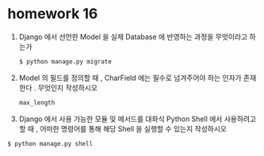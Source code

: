# homework 16

1. Django 에서 선언한 Model 을 실제 Database 에 반영하는 과정을 무엇이라고 하는가

   ```bash
   $ python manage.py migrate
   ```

   

2. Model 의 필드를 정의할 때 , CharField 에는 필수로 넘겨주어야 하는 인자가 존재한다 .
   무엇인지 작성하시오

   ```python
   max_length
   ```

   

3. Django 에서 사용 가능한 모듈 및 메서드를 대화식 Python Shell 에서 사용하려고 할 때 ,
   어떠한 명령어를 통해 해당 Shell 을 실행할 수 있는지 작성하시오

```bash
$ python manage.py shell
```



